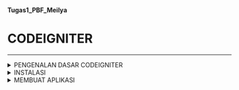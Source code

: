 #### Tugas1_PBF_Meilya
# CODEIGNITER
***

<details>
<summary> PENGENALAN DASAR CODEIGNITER </summary>

### Definisi CodeIgniter
CodeIgniter merupakan salah satu framework yang populer di dunia pengembangan aplikasi dan web dengan menggunakan konsep Model-View-Controller (MVC). Sebagai platform open-source, CodeIgniter menjadi pilihan utama bagi para pengembang yang bekerja dengan bahasa pemrograman PHP. Penggunaan CodeIgniter bertujuan untuk mempercepat dan menyederhanakan proses pengembangan proyek. CodeIgniter mengadopsi model MVC, suatu pendekatan yang sangat cocok untuk merancang aplikasi atau website yang bersifat dinamis. Konsep MVC digunakan untuk memisahkan komponen utama ke dalam beberapa bagian, membentuk pola yang efektif saat proses pengembangan aplikasi. 



### Fitur Fitur CodeIgniter
* #### Model-View-Controller
  Model View Controller atau yang dapat disingkat MVC adalah sebuah pola arsitektur dalam membuat sebuah aplikasi dengan cara memisahkan kode menjadi tiga bagian yang terdiri dari:
  
  - Model : 
    Bagian yang bertugas untuk menyiapkan, mengatur, memanipulasi, dan mengorganisasikan data yang ada di database.
  - View
    Bagian yang bertugas untuk menampilkan informasi dalam bentuk Graphical User Interface (GUI).
  - Controller
    Bagian yang bertugas untuk menghubungkan serta mengatur model dan view agar dapat saling terhubung.
  
* #### Library Bawaan
  Dalam library bawaan ini, tersedia tutorial atau petunjuk yang mencakup masalah umum yang pernah dihadapi oleh pengembang lain dan solusi yang ditemukan, sehingga bisa menjadi referensi bagi pengguna lain. Fitur ini memungkinkan pengguna menemukan berbagai solusi seputar pemrograman. Pengembang CodeIgniter memiliki akses ke dokumentasi lengkap yang menjelaskan cara kerja sistem aplikasi serta informasi lainnya seputar pengembangan PHP. 
* #### Sangat Ringan
  Dalam era di mana kecepatan pemuatan aplikasi menjadi prioritas, CodeIgniter memberikan waktu pemuatan kurang dari satu detik setelah instalasi. Dengan respons cepat kurang dari 50 milisekon, CodeIgniter menjadi lebih cepat dibandingkan dengan beberapa framework lainnya. 
* #### Source Code yang Kompak
  Ukuran source code yang kecil menjadi keunggulan, menyederhanakan implementasi dan pembaruan sistem aplikasi. CodeIgniter memiliki source code yang kurang lebih hanya 2 MB, memudahkan pengguna untuk memahami CodeIgniter dan cara kerjanya.

### Keuntungan CodeIgniter
- Mudah dipelajari : CodeIgniter merupakan framework yang sangat mudah dipelajari, terutama jika sudah menguasai PHP. Anda dapat menguasai CodeIgniter dalam waktu singkat untuk membangun dan mengembangkan aplikasi.
- Dapat dimodifikasi : CodeIgniter sudah dilengkapi dengan library yang berisi banyak bantuan dan petunjuk. Jika Anda tidak menemukan yang Anda cari, Anda dapat dengan mudah menambahkan bantuan, petunjuk, atau library sendiri secara mandiri.
- Fleksibel : CodeIgniter dilengkapi dengan sejumlah fitur dan komponen canggih yang berdiri sendiri tanpa saling bergantung. Hal ini memungkinkan pengguna untuk meng-upgrade dan memperbaiki masalah tertentu dengan mudah.
- sagat cepat : Pengguna umumnya lebih menyukai perangkat lunak yang mampu memproses proses dengan cepat. CodeIgniter hadir sebagai framework super cepat, di mana proses loading dan eksekusi perintah dapat diproses dalam waktu kurang dari 50 milisekon.

### Kekurangan CodeIgniter
- CodeIgniter masih memiliki keleluasaan yang signifikan dalam penulisan kode, seperti kemampuan untuk secara bebas menambahkan file.
- Framework ini tidak sepenuhnya mencerminkan konsep Model-View-Controller (MVC) dengan benar, seperti contoh penggunaan perintah echo yang masih dapat dilakukan langsung pada file Controller.
- Walau terdapat berbagai library yang tersedia, CodeIgniter tidak dirancang untuk pengembangan situs web dengan skala besar atau kebutuhan perusahaan.  
</details>

<details>
<summary> INSTALASI </summary>
  
CodeIgniter memiliki 2 cara yang dapat dilakukan untuk melakukan proses instalasi
  
### 1. Instalasi Secara Manual
Untuk melakukan instalasi manual, download file zip dari CodeIgniter 4 melalui website resminya.
![Screenshot 2024-03-18 105007](https://github.com/Meilyaatffh/Meilyaatffh/assets/134565192/b626da98-f509-4d39-a6f5-399372ce99d0)
Kemudian, extract file zip tersebut dan ubah namanya sesuai dengan nama project yang  diinginkan. CodeIgniter ini sudah bisa langsung dijalankan di web browser Anda dengan mengakses localhost/ci4/public.


### 2. Instalasi Melalui Composer
Cara kedua untuk menginstall CodeIgniter 4 adalah menggunakan Composer. Kelebihannya, path folder project Anda bisa dibuat dimana saja, tidak perlu di folder htdocs. 
Melakukan cek composer untuk memastikan apakah composer sudah terinstall di komputer kita, dengan mengetikkan perintah composer. Jika tampilannya sudah seperti yang dibawah ini maka artinya composer sudah berhasil terinstall
![Screenshot 2024-03-18 101643](https://github.com/Meilyaatffh/Meilyaatffh/assets/134565192/83bd8c44-59eb-4e87-a108-eedc4518fcaa)

kemudian ketikkan perintah composer create-project codeigniter4/appstarter nama_folder untuk melakukan proses install. Disini saya membuat folder dengan nama BelajarCI4.
![Screenshot 2024-03-18 103248](https://github.com/Meilyaatffh/Meilyaatffh/assets/134565192/6b8a05b0-d32f-4dc0-9d92-999085fc0c67)

ketikkan perintah cd BelajarCI4 untuk masuk ke dalam folder yang telah kita buat. Perintah php spark serve untuk menjalankan.
![image](https://github.com/Meilyaatffh/Meilyaatffh/assets/134565192/c4f2140f-3905-4298-812a-e9790a5aa7db)

Selanjutnya, buka browser dan ketikkan akses localhost:8080. Halaman awal CodeIgniter akan tampil seperti gambar di bawah ini :
![image](https://github.com/Meilyaatffh/Meilyaatffh/assets/134565192/fa733798-789f-4982-a89f-101626b240e5)

</details>

<details>
<summary> MEMBUAT APLIKASI </summary>
  
### 1. Struktur Aplikasi
  
Sebelumnya kita sudah menginstall codeigniter pada komputer kita. Langkah selanjutnya adalah buka folder yang sudah kita buat di visual studio code. Ada banyak sekali struktur direktori yang sudah disediakan oleh codeigniter. setiap folder dan file memiliki tujuan dan fungsinya masing masing.
Misalnya, folder "app" digunakan untuk menyimpan semua file yang terkait dengan aplikasi yang sedang kita buat. kemudian ada folder "public" yang digunakan untuk menyimpan asset yang akan dibuat dan File "public/index.php" adalah file yang akan dijalankan pertama kali ketika aplikasi diakses oleh pengguna. Folder "test" digunakan jika aplikasi akan menjalankan testing. kemudian ada folder vendor yaitu tempat menyimpan dependency dari aplikasi. yang terakhir ada folder writeable dimana codeigniter akan mengisikan secara otomatis (tidak untuk melakukan modifikasi).
berikut adalah struktur direktori bawaan dari codeigniter :
  
![image](https://github.com/Meilyaatffh/Tugas1_PBF_Meilya/assets/134565192/37bbcb91-599f-4862-bedf-09e3c685317c)

### 2. Mengatur Mode Pengembangan
Secara default, CodeIgniter dijalankan dalam mode produksi. Ini adalah fitur keamanan untuk menjaga situs menjadi lebih aman. disini kita akan melakukan perubahan yang awalnya mode produksi menjadi mode development, yaitu dengan cara Salin atau ganti nama file env menjadi .env
Batalkan komentar pada baris yang semulanya produksi dan ubah menjadi :

```
CI_ENVIRONMENT = development
```

### 3. Membuat Controller
Buat file di app/Controllers/Pages.php dengan kode berikut :

```
<?php

namespace App\Controllers;

class Pages extends BaseController
{
    public function index()
    {
        return view('welcome_message');
    }

    public function view($page = 'home')
    {
        // ...
    }
```

kita telah membuat kelas dengan nama Pages dan method index() dalam kelas Pages yang akan dipanggil ketika pengguna mengakses URL utama dari aplikasi. Method ini kemudian memanggil view bernama 'welcome_message'. Kemudian method view() method ini menerima satu parameter opsional $page yang jika tidak disediakan akan dianggap sebagai 'home'. dan juga 

### 4. Membuat Tampilan
Selanjutnya adalah membuat tampilan untuk header dan footer
Header berisi kode HTML dasar yang ingin ditampilkan sebelum memuat tampilan utama, bersama dengan judul. Ini juga akan menampilkan $titlevariabel, yang akan kita definisikan nanti di controller.
Untuk membuat header di app/Views/templates/header.php dan tambahkan kode berikut:
```
<!doctype html>
<html>
<head>
    <title>CodeIgniter Tutorial</title>
</head>
<body>

    <h1><?= esc($title) ?></h1>
```

untuk membuat footer di app/Views/templates/footer.php dengan menggunakan kode berikut :
```
<em>&copy; 2022</em>
</body>
</html>
```

### 5. Menambahkan Logika ke Controller

Pada direktori app/Views/pages buat 2 file dengan nama home.php dan about.php
kemudian ketikkan teks sesuai dengan yang anda inginkan

### 6. Menjalankan Aplikasi
untuk mengakses buka browser kemudian ketikkan :
```
localhost:8080/home
```
maka tampilannya akan seperti dibawah ini :

![image](https://github.com/Meilyaatffh/Tugas1_PBF_Meilya/assets/134565192/02b6b0f1-f6f8-4185-b4ca-c4bd0a585599)


### 7. Membuat Database

Membuat database dengan nama ci4tutorial
kemudian kita membuat tabel news, perintahnya sebagai berikut :
```
CREATE TABLE news (
    id INT UNSIGNED NOT NULL AUTO_INCREMENT,
    title VARCHAR(128) NOT NULL,
    slug VARCHAR(128) NOT NULL,
    body TEXT NOT NULL,
    PRIMARY KEY (id),
    UNIQUE slug (slug)
);
```

isikan tabel news dengan data sebagai berikut :




